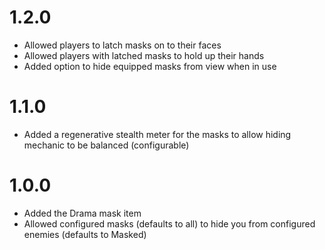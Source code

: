 # 1.2.0
- Allowed players to latch masks on to their faces
- Allowed players with latched masks to hold up their hands
- Added option to hide equipped masks from view when in use

# 1.1.0
- Added a regenerative stealth meter for the masks to allow hiding mechanic to be balanced (configurable)

# 1.0.0
- Added the Drama mask item
- Allowed configured masks (defaults to all) to hide you from configured enemies (defaults to Masked)